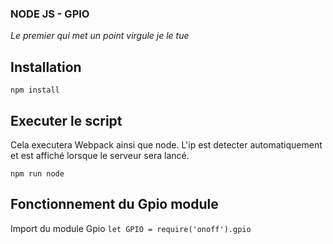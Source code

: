 ### NODE JS - GPIO

_Le premier qui met un point virgule je le tue_

## Installation

```
npm install
```

## Executer le script

Cela executera Webpack ainsi que node. L'ip est detecter automatiquement et est affiché lorsque le
serveur sera lancé.
```
npm run node
```

## Fonctionnement du Gpio module

Import du module Gpio
``let GPIO = require('onoff').gpio``

